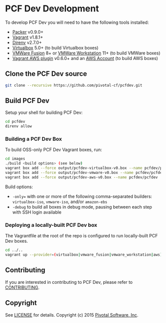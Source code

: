 # PCF Dev Development

To develop PCF Dev you will need to have the following tools installed:

- [Packer](https://www.packer.io) v0.9.0+
- [Vagrant](https://www.vagrantup.com/) v1.8.1+
- [Direnv](https://github.com/direnv/direnv) v2.7.0+
- [Virtualbox](https://www.virtualbox.org/) 5.0+ (to build Virtualbox boxes)
- [VMWare Fusion](https://www.vmware.com/products/fusion) 8+ or [VMWare Workstation](https://www.vmware.com/products/workstation) 11+ (to build VMWare boxes)
- [Vagrant AWS plugin](https://github.com/mitchellh/vagrant-aws) v0.6.0+ and an [AWS Account](https://aws.amazon.com/) (to build AWS boxes)

## Clone the PCF Dev source

```bash
git clone --recursive https://github.com/pivotal-cf/pcfdev.git
```

## Build PCF Dev

Setup your shell for building PCF Dev:

```bash
cd pcfdev
direnv allow
```

### Building a PCF Dev Box

To build OSS-only PCF Dev Vagrant boxes, run:

```bash
cd images
./build <build options> (see below)
vagrant box add --force output/pcfdev-virtualbox-v0.box --name pcfdev/pcfdev
vagrant box add --force output/pcfdev-vmware-v0.box --name pcfdev/pcfdev
vagrant box add --force output/pcfdev-aws-v0.box --name pcfdev/pcfdev
```

Build options:
* `-only=` with one or more of the following comma-separated builders: `virtualbox-iso`, `vmware-iso`, and/or `amazon-ebs`
* `-debug` to build all boxes in debug mode, pausing between each step with SSH login available

### Deploying a locally-built PCF Dev box

The Vagrantfile at the root of the repo is configured to run locally-built PCF Dev boxes.

```bash
cd ../..
vagrant up --provider=(virtualbox|vmware_fusion|vmware_workstation|aws)
```

## Contributing

If you are interested in contributing to PCF Dev, please refer to [CONTRIBUTING](CONTRIBUTING.md).

## Copyright

See [LICENSE](LICENSE) for details.
Copyright (c) 2015 [Pivotal Software, Inc](http://www.pivotal.io/).
